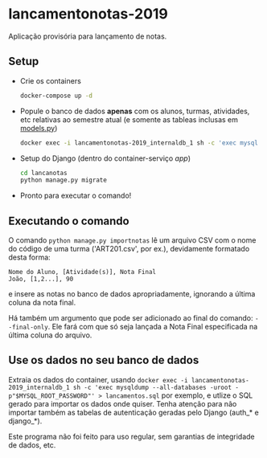 # lancamentonotas-2019
Aplicação provisória para lançamento de notas. 

## Setup
- Crie os containers
    ```bash
    docker-compose up -d
    ```
- Popule o banco de dados **apenas** com os alunos, turmas, atividades, etc relativas ao semestre atual (e somente as tableas inclusas em [models.py](./lancanotas/mainapp/models.py))
    ```bash
    docker exec -i lancamentonotas-2019_internaldb_1 sh -c 'exec mysql -uroot -p"$MYSQL_ROOT_PASSWORD"' < database.sql
    ```
- Setup do Django (dentro do container-serviço *app*)
    ```bash
    cd lancanotas
    python manage.py migrate
    ```
- Pronto para executar o comando!

## Executando o comando

O comando ```python manage.py importnotas``` lê um arquivo CSV com o nome do código de uma turma ('ART201.csv', por ex.), devidamente formatado desta forma:
```csv
Nome do Aluno, [Atividade(s)], Nota Final
João, [1,2...], 90
```
e insere as notas no banco de dados apropriadamente, ignorando a última coluna da nota final.


Há também um argumento que pode ser adicionado ao final do comando: ```--final-only```. Ele fará com que só seja lançada a Nota Final especificada na última coluna do arquivo.

## Use os dados no seu banco de dados
Extraia os dados do container, usando ```docker exec -i lancamentonotas-2019_internaldb_1 sh -c 'exec mysqldump --all-databases -uroot -p"$MYSQL_ROOT_PASSWORD"' > lancamentos.sql``` por exemplo, e utlize o SQL gerado para importar os dados onde quiser. Tenha atenção para não importar também as tabelas de autenticação geradas pelo Django (auth_* e django_*).


Este programa não foi feito para uso regular, sem garantias de integridade de dados, etc.

